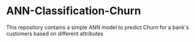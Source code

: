 # ANN-Classification-Churn
This repository contains a simple ANN model to predict Churn for a bank's customers based on different attributes
